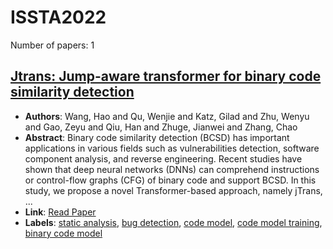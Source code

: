 # ISSTA2022

Number of papers: 1

## [Jtrans: Jump-aware transformer for binary code similarity detection](paper_1.md)
- **Authors**: Wang, Hao and Qu, Wenjie and Katz, Gilad and Zhu, Wenyu and Gao, Zeyu and Qiu, Han and Zhuge, Jianwei and Zhang, Chao
- **Abstract**: Binary code similarity detection (BCSD) has important applications in various fields such as vulnerabilities detection, software component analysis, and reverse engineering. Recent studies have shown that deep neural networks (DNNs) can comprehend instructions or control-flow graphs (CFG) of binary code and support BCSD. In this study, we propose a novel Transformer-based approach, namely jTrans, ...
- **Link**: [Read Paper](https://dl.acm.org/doi/pdf/10.1145/3533767.3534367)
- **Labels**: [static analysis](../../labels/static_analysis.md), [bug detection](../../labels/bug_detection.md), [code model](../../labels/code_model.md), [code model training](../../labels/code_model_training.md), [binary code model](../../labels/binary_code_model.md)

